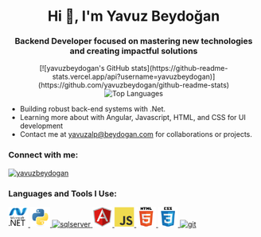 <h1 align="center">Hi 👋, I'm Yavuz Beydoğan</h1>
<h3 align="center">Backend Developer focused on mastering new technologies and creating impactful solutions</h3>
<!-- GitHub Stats -->
<p align="center">
  <a  target="_blank">  
    [![yavuzbeydogan's GitHub stats](https://github-readme-stats.vercel.app/api?username=yavuzbeydogan)](https://github.com/yavuzbeydogan/github-readme-stats)
    <img src="https://github-readme-stats.vercel.app/api/top-langs/?username=yavuzbeydogan&layout=compact" alt="Top Languages" />
  </a>
</p>

- Building robust back-end systems with .Net.
- Learning more about with Angular, Javascript, HTML, and CSS for UI development 
- Contact me at yavuzalp@beydogan.com for collaborations or projects.





<h3 align="left">Connect with me:</h3>
<p align="left">
  <a href="https://www.linkedin.com/in/yavuzbeydogan/" target="_blank">
    <img align="center" src="https://raw.githubusercontent.com/rahuldkjain/github-profile-readme-generator/master/src/images/icons/Social/linked-in-alt.svg" alt="yavuzbeydogan" height="30" width="40" />
  </a>
</p>

<h3 align="left">Languages and Tools I Use:</h3>
<p align="left">
  <!-- Backend Tools -->
  <a href="https://dotnet.microsoft.com/" target="_blank">
    <img src="https://raw.githubusercontent.com/devicons/devicon/master/icons/dot-net/dot-net-original-wordmark.svg" width="40" height="40" alt="dotnet" />
  </a>
  <a href="https://www.python.org/" target="_blank">
    <img src="https://raw.githubusercontent.com/devicons/devicon/master/icons/python/python-original.svg" width="40" height="40" alt="python" />
  </a>
  <a href="https://www.microsoft.com/en-us/sql-server" target="_blank">
    <img src="https://www.svgrepo.com/show/303229/microsoft-sql-server-logo.svg" width="40" height="40" alt="sqlserver" />
  </a>

  <!-- Frontend Tools -->
  <a href="https://angular.dev/" target="_blank">
    <img src="https://raw.githubusercontent.com/devicons/devicon/master/icons/angularjs/angularjs-original.svg" width="40" height="40" alt="angular" />
  </a>
  <a href="https://angular.dev/" target="_blank">
    <img src="https://raw.githubusercontent.com/devicons/devicon/master/icons/javascript/javascript-original.svg" width="40" height="40" alt="javascript" />
  </a>
  <a href="https://www.w3.org/html/" target="_blank">
    <img src="https://raw.githubusercontent.com/devicons/devicon/master/icons/html5/html5-original-wordmark.svg" width="40" height="40" alt="html5" />
  </a>
  <a href="https://www.w3schools.com/css/" target="_blank">
    <img src="https://raw.githubusercontent.com/devicons/devicon/master/icons/css3/css3-original-wordmark.svg" width="40" height="40" alt="css3" />
  </a>

  <!-- Other Tools -->
  <a href="https://git-scm.com/" target="_blank">
    <img src="https://www.vectorlogo.zone/logos/git-scm/git-scm-icon.svg" width="40" height="40" alt="git" />
  </a>



</p>



<!-- Snake Contribution Animation
![snake gif](https://github.com/yavuzbeydogan/yavuzbeydogan/blob/output/github-contribution-grid-snake.gif)

<picture>
  <source media="(prefers-color-scheme: dark)" srcset="https://raw.githubusercontent.com/yavuzbeydogan/yavuzbeydogan/output/github-contribution-grid-snake-dark.svg">
  <source media="(prefers-color-scheme: light)" srcset="https://raw.githubusercontent.com/yavuzbeydogan/yavuzbeydogan/output/github-contribution-grid-snake.svg">
  <img alt="github contribution grid snake animation" src="https://raw.githubusercontent.com/yavuzbeydogan/yavuzbeydogan/output/github-contribution-grid-snake.svg">
</picture>
 -->
